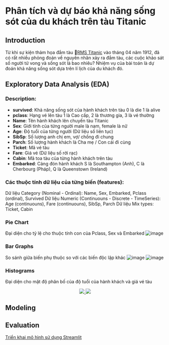 # Phân tích và dự báo khả năng sống sót của du khách trên tàu Titanic
## Introduction
Từ khi sự kiện thảm họa đắm tàu 🚢[RMS Titanic](https://en.wikipedia.org/wiki/Sinking_of_the_Titanic) vào tháng 04 năm 1912, đã có rất nhiều phỏng đoán về nguyên nhân xảy ra đắm tàu, các cuộc khảo sát số người tử vong và sống sót là bao nhiêu?
Nhiệm vụ của bài toán là dự đoán khả năng sống sót dựa trên lí lịch của du khách đó.
## Exploratory Data Analysis (EDA)
### Description:
- **survived**: Khả năng sống sót của hành khách trên tàu 0 là die 1 là alive <br/>
- **pclass**: Hạng vé lên tàu 1 là Cao cấp, 2 là thương gia, 3 là vé thường <br/>
- **Name**: Tên hành khách lên chuyến tàu Titanic <br/>
- **Sex**: Giới tính của từng người male là nam, female là nữ <br/>
- **Age**: Độ tuổi của từng người (Dữ liệu số liên tục) <br/>
- **SibSp**: Số lượng anh chị em, vợ/ chồng đi chung <br/>
- **Parch**: Số lượng hành khách là Cha mẹ / Con cái đi cùng <br/>
- **Ticket**: Mã vé tàu <br/>
- **Fare**: Giá vé (Dữ liệu số rời rạc) <br/>
- **Cabin**: Mã toa tàu của từng hành khách trên tàu <br/>
- **Embarked**: Cảng đón hành khách S là Southampton (Anh), C là Cherbourg (Pháp), Q là Queenstown (Ireland) <br/>
### Các thuộc tính dữ liệu của từng biến (features):
Dữ liệu Category (Nominal - Ordinal): Name, Sex, Embarked, Pclass (ordinal), Survived
Dữ liệu Numeric (Continuouns - Discrete - TimeSeries): Age (continuouns), Fare (continuouns), SibSp, Parch
Dữ liệu Mix types: Ticket, Cabin
### Pie Chart
Đại diện cho tỷ lệ cho thuộc tính con của Pclass, Sex và Embarked
![image](https://github.com/user-attachments/assets/fd4883ae-f2be-452f-9577-d42e54f7c881)
### Bar Graphs
So sánh giữa biến phụ thuộc so với các biến độc lập khác
![image](https://github.com/user-attachments/assets/394989c1-8e38-449d-813d-15d32b474b8e)
![image](https://github.com/user-attachments/assets/35a9a01f-9c7a-4137-8988-95a9d7d04faf)
### Histograms
Đại diện cho mật độ phân bố của độ tuổi của hành khách và giá vé tàu <br/>
<div align="center" width="50%" height=300>
  <a href="https://github.com/anuraghazra/github-readme-stats">
  <img src="https://github.com/user-attachments/assets/2c0a17e9-aa0c-4862-9f01-b223e92ad2e5" />
</a>
  <a href="https://github.com/anuraghazra/convoychat">
    <img src="https://github.com/user-attachments/assets/37be7c4a-1c27-4319-bacc-0c2b14b78499" />
  </a>
</div>

## Modeling

## Evaluation

[Triển khai mô hình sử dụng Streamlit](https://drive.google.com/file/d/1X3q9Ne4P7tJhKXRQ6Ypt0AYVMr34c4-F/view?usp=drive_link)
